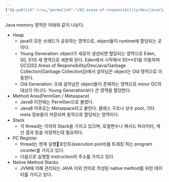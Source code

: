 ```yaml
---
{"dg-publish":true,"permalink":"/02-areas-of-responsibility/dev/java/java-memory/","tags":["java","dev","memory"],"noteIcon":""}
---
```


Java memory 영역은 아래와 같이 나뉜다.
- Heap
	- java의 모든 쓰레드가 공유하는 영역으로, object들이 runtime에 할당되는 곳이다.
	- Young Generation: object가 새로이 생성되면 할당되는 영역으로 Eden, S0, S1의 세 영역으로 세분화 된다. Eden에서 시작해서 S0<->S1을 이동하며 GC([[02.Areas of Responsibility/Dev/Java/Garbage Collection\|Garbage Collection]])에서 살아남은 object는 Old 영역으로 이동한다.
	- Old Generation: 오래 살아남은 object들이 존재하는 영역으로 minor GC의 대상이 아니다. Young Generation보다 큰 영역을 할당한다.
- Method Area(PermGen / Metaspace)
	- Java8 이전에는 PermGen으로 불렸다.
	- Java8 이후로는 Metaspace라고 불린다. 클래스 구조나 상수 pool, 기타 meta 정보들이 저장되며 동적으로 할당되는 영역이다.
- Stack
	- 각 thread는 각자의 Stack을 가지고 있으며, 로컬변수나 메서드 파라미터, 계산 결과 등을 저장하는데  필요하다.
- PC Register
	- thread는 현재 실행포인트(execution point)를 트래킹 하는 program counter를 가지고 있다.
	- 다음으로 실행할 instruction의 주소를 가지고 있다.
- Native Method Stacks
	- JVM에 의해 관리되는 JAVA 이외 언어로 작성된 native method를 위한 데이터를 가지고 있다.